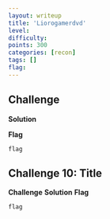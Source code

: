 ```yaml
---
layout: writeup
title: 'Liorogamerdvd'
level:
difficulty:
points: 300
categories: [recon]
tags: []
flag:
---
```

## Challenge

<None>

**Solution**

**Flag**
```
flag
```

## Challenge 10: Title
**Challenge**
**Solution**
**Flag**
```
flag
```
</None>
